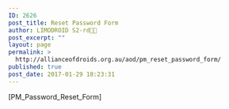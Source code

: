```yaml
---
ID: 2626
post_title: Reset Password Form
author: LIMODROID S2-rd🔭🔬
post_excerpt: ""
layout: page
permalink: >
  http://allianceofdroids.org.au/aod/pm_reset_password_form/
published: true
post_date: 2017-01-29 18:23:31
---
```

[PM_Password_Reset_Form]